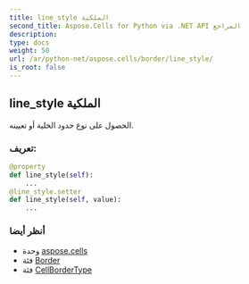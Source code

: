 ```yaml
---
title: line_style الملكية
second_title: Aspose.Cells for Python via .NET API المراجع
description:
type: docs
weight: 50
url: /ar/python-net/aspose.cells/border/line_style/
is_root: false
---
```

##  line_style الملكية

الحصول على نوع حدود الخلية أو تعيينه.
###  تعريف:
```python
@property
def line_style(self):
    ...
@line_style.setter
def line_style(self, value):
    ...
```

###  أنظر أيضا
* وحدة [aspose.cells](../../)
* فئة [Border](/cells/ar/python-net/aspose.cells/border)
* فئة [CellBorderType](/cells/ar/python-net/aspose.cells/cellbordertype)
